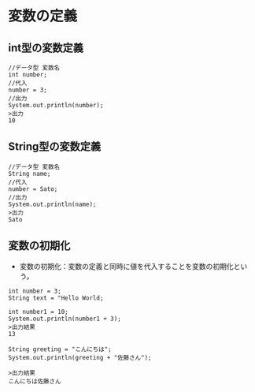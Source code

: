 # 変数の定義  
## int型の変数定義
```
//データ型 変数名
int number;
//代入
number = 3;
//出力
System.out.println(number);
>出力
10
```
## String型の変数定義
```
//データ型 変数名
String name;
//代入
number = Sato;
//出力
System.out.println(name);
>出力
Sato
```

## 変数の初期化  
* 変数の初期化：変数の定義と同時に値を代入することを変数の初期化という。  
```
int number = 3;
String text = "Hello World;

int number1 = 10;
System.out.println(number1 + 3);
>出力結果
13

String greeting = "こんにちは";
System.out.println(greeting + "佐藤さん");

>出力結果
こんにちは佐藤さん





```
